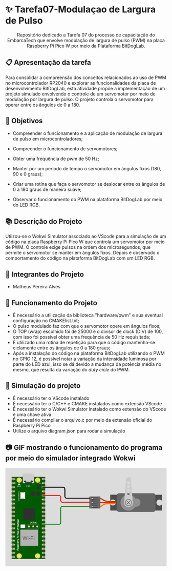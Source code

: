 # ✨ Tarefa07-Modulaçao de Largura de Pulso

<p align="center"> Repositório dedicado a Tarefa 07 do processo de capacitação do EmbarcaTech que envolve modulação de largura de pulso (PWM) na placa Raspberry Pi Pico W por meio da Plataforma BitDogLab.</p>

## :clipboard: Apresentação da tarefa

Para consolidar a compreensão dos conceitos relacionados ao uso de PWM no microcontrolador RP2040 e explorar as funcionalidades da placa de desenvolvimento BitDogLab, esta atividade propõe a implementação de um projeto simulado envolvendo o controle de um servomotor por meio de modulação por largura de pulso. O projeto controla o servomotor para operar entre os ângulos de 0 a 180.

## :dart: Objetivos

- Compreender o funcionamento e a aplicação de modulação de largura de pulso em microcontroladores;

- Compreender o funcionamento de servomotores;

- Obter uma frequência de pwm de 50 Hz;

- Manter por um período de tempo o servomotor em ângulos fixos (180, 90 e 0 graus);

- Criar uma rotina que faça o servomotor se deslocar entre os ângulos de 0 a 180 graus de maneira suave;

- Observar o funcionamento do PWM na plataforma BitDogLab por meio do LED RGB.

## :books: Descrição do Projeto

Utiizou-se o Wokwi Simulator associado ao VScode para a simulação de um código na placa Raspberry Pi Pico W que controla um servomotor por meio de PWM. O controle exige pulsos na ordem dos microsegundos, que permite o servomotor se manter em ângulos fixos. Depois é observado o comportamento do código na plataforma BitDogLab com um LED RGB.

## :walking: Integrantes do Projeto

- Matheus Pereira Alves

## :bookmark_tabs: Funcionamento do Projeto

- É necessário a utilização da biblioteca "hardware/pwm" e sua eventual configuração no CMAKElist.txt;
- O pulso modulado faz com que o servomotor opere em ângulos fixos;
- O TOP (wrap) escolhido foi de 25000 e o divisor de clock (DIV) de 100, com isso foi possível obter uma frequência de 50 Hz requisitada;
- É utilizado uma rotina de repetição para que o código mantenha-se ciclamente entre os ângulos de 0 a 180 graus;
- Após a instalação do código na plataforma BitDogLab utilizando o PWM no GPIO 12, é possível notar a variação da intensidade luminosa por parte do LED azul, isso se dá devido a mudança da potência média no mesmo, que resulta da variação do *duty cicle* do PWM.

## 🧮 Simulação do projeto

- É necessário ter o VScode instalado
- É necessário ter o C/C++ e CMAKE instalados como extensão VScode
- É necessário ter o Wokwi Simulator instalado como extensão do VScode e uma chave ativa
- É necessário compilar o arquivo.c por meio da extensão oficial do Raspberry Pi Pico
- Utilize o arquivo diagram.json para rodar a simulação


## :camera: GIF mostrando o funcionamento do programa por meio do simulador integrado Wokwi
<p align="center">
  <img src=".github/pwm.gif" alt="GIF" width="602px" />
</p>
